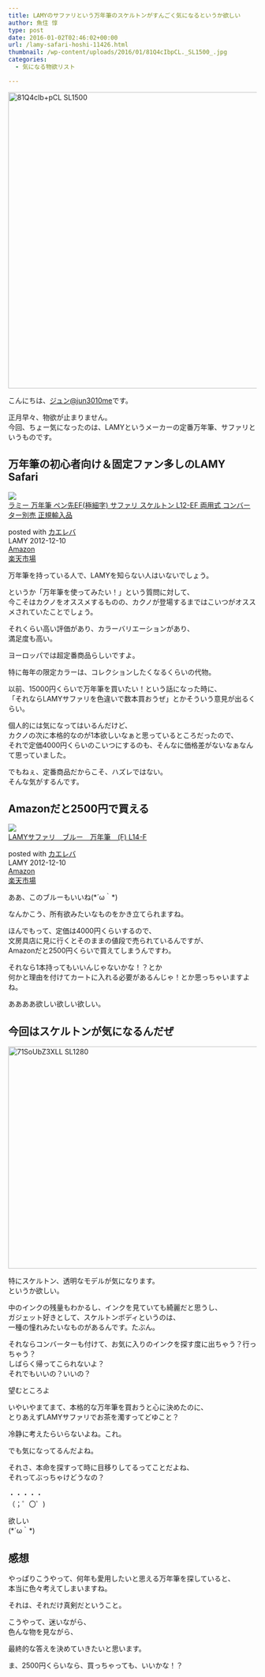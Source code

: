 ```yaml
---
title: LAMYのサファリという万年筆のスケルトンがすんごく気になるというか欲しい
author: 魚住 惇
type: post
date: 2016-01-02T02:46:02+00:00
url: /lamy-safari-hoshi-11426.html
thumbnail: /wp-content/uploads/2016/01/81Q4cIbpCL._SL1500_.jpg
categories:
  - 気になる物欲リスト

---
```

<img decoding="async" loading="lazy" src="/wp-content/uploads/2016/01/81Q4cIbpCL._SL1500_.jpg" alt="81Q4cIb+pCL SL1500" title="81Q4cIb+pCL._SL1500_.jpg" border="0" width="588" height="600" /><!--more-->

こんにちは、[ジュン@jun3010me][1]です。

正月早々、物欲が止まりません。  
今回、ちょー気になったのは、LAMYというメーカーの定番万年筆、サファリというものです。

## 万年筆の初心者向け＆固定ファン多しのLAMY Safari

<div class="kaerebalink-box">
  <div class="kaerebalink-image">
    <a href="http://www.amazon.co.jp/exec/obidos/ASIN/B000UUIZO8/jn050191-22/ref=nosim/" target="_blank" ><img decoding="async" src="http://ecx.images-amazon.com/images/I/419mAN2BO1L._SL160_.jpg" style="border: none;" /></a>
  </div>
  <div class="kaerebalink-info">
    <div class="kaerebalink-name">
      <a href="http://www.amazon.co.jp/exec/obidos/ASIN/B000UUIZO8/jn050191-22/ref=nosim/" target="_blank" >ラミー 万年筆 ペン先EF(極細字) サファリ スケルトン L12-EF 両用式 コンバーター別売 正規輸入品</a></p>
      <div class="kaerebalink-powered-date">
        posted with <a href="http://kaereba.com" rel="nofollow" target="_blank">カエレバ</a>
      </div>
    </div>
    <div class="kaerebalink-detail">
      LAMY 2012-12-10
    </div>
    <div class="kaerebalink-link1">
      <div class="shoplinkamazon">
        <a href="http://www.amazon.co.jp/gp/search?keywords=lamy%20safari&#038;__mk_ja_JP=%83J%83%5E%83J%83i&#038;tag=jn050191-22" target="_blank" >Amazon</a>
      </div>
      <div class="shoplinkrakuten">
        <a href="http://hb.afl.rakuten.co.jp/hgc/13c945af.7f4d37c0.13c945b0.d426235d/?pc=http%3A%2F%2Fsearch.rakuten.co.jp%2Fsearch%2Fmall%2Flamy%2520safari%2F-%2Ff.1-p.1-s.1-sf.0-st.A-v.2%3Fx%3D0%26scid%3Daf_ich_link_urltxt%26m%3Dhttp%3A%2F%2Fm.rakuten.co.jp%2F" target="_blank" >楽天市場</a>
      </div>
    </div>
  </div>
  <div class="booklink-footer" style="clear: left">
  </div>
</div>

万年筆を持っている人で、LAMYを知らない人はいないでしょう。

というか「万年筆を使ってみたい！」という質問に対して、  
今こそはカクノをオススメするものの、カクノが登場するまではこいつがオススメされていたことでしょう。

それくらい高い評価があり、カラーバリエーションがあり、  
満足度も高い。

ヨーロッパでは超定番商品らしいですよ。

特に毎年の限定カラーは、コレクションしたくなるくらいの代物。

以前、15000円くらいで万年筆を買いたい！という話になった時に、  
「それならLAMYサファリを色違いで数本買おうぜ」とかそういう意見が出るくらい。

個人的には気になってはいるんだけど、  
カクノの次に本格的なのが1本欲しいなぁと思っているところだったので、  
それで定価4000円くらいのこいつにするのも、そんなに価格差がないなぁなんて思っていました。

でもねぇ、定番商品だからこそ、ハズレではない。  
そんな気がするんです。

## Amazonだと2500円で買える

<div class="kaerebalink-box">
  <div class="kaerebalink-image">
    <a href="http://www.amazon.co.jp/exec/obidos/ASIN/B001ANLW26/jn050191-22/ref=nosim/" target="_blank" ><img decoding="async" src="http://ecx.images-amazon.com/images/I/41iUO5omPVL._SL160_.jpg" style="border: none;" /></a>
  </div>
  <div class="kaerebalink-info">
    <div class="kaerebalink-name">
      <a href="http://www.amazon.co.jp/exec/obidos/ASIN/B001ANLW26/jn050191-22/ref=nosim/" target="_blank" >LAMYサファリ　ブルー　万年筆　(F) L14-F</a></p>
      <div class="kaerebalink-powered-date">
        posted with <a href="http://kaereba.com" rel="nofollow" target="_blank">カエレバ</a>
      </div>
    </div>
    <div class="kaerebalink-detail">
      LAMY 2012-12-10
    </div>
    <div class="kaerebalink-link1">
      <div class="shoplinkamazon">
        <a href="http://www.amazon.co.jp/gp/search?keywords=lamy%20safari&#038;__mk_ja_JP=%83J%83%5E%83J%83i&#038;tag=jn050191-22" target="_blank" >Amazon</a>
      </div>
      <div class="shoplinkrakuten">
        <a href="http://hb.afl.rakuten.co.jp/hgc/13c945af.7f4d37c0.13c945b0.d426235d/?pc=http%3A%2F%2Fsearch.rakuten.co.jp%2Fsearch%2Fmall%2Flamy%2520safari%2F-%2Ff.1-p.1-s.1-sf.0-st.A-v.2%3Fx%3D0%26scid%3Daf_ich_link_urltxt%26m%3Dhttp%3A%2F%2Fm.rakuten.co.jp%2F" target="_blank" >楽天市場</a>
      </div>
    </div>
  </div>
  <div class="booklink-footer" style="clear: left">
  </div>
</div>

ああ、このブルーもいいね(\*´ω｀\*)

なんかこう、所有欲みたいなものをかき立てられますね。

ほんでもって、定価は4000円くらいするので、  
文房具店に見に行くとそのままの値段で売られているんですが、  
Amazonだと2500円くらいで買えてしまうんですわ。

それなら1本持ってもいいんじゃないかな！？とか  
何かと理由を付けてカートに入れる必要があるんじゃ！とか思っちゃいますよね。

ああああ欲しい欲しい欲しい。

## 今回はスケルトンが気になるんだぜ

<img decoding="async" loading="lazy" src="/wp-content/uploads/2016/01/71SoUbZ3XLL._SL1280_.jpg" alt="71SoUbZ3XLL SL1280" title="71SoUbZ3XLL._SL1280_.jpg" border="0" width="600" height="450" />  
  
特にスケルトン、透明なモデルが気になります。  
というか欲しい。

中のインクの残量もわかるし、インクを見ていても綺麗だと思うし、  
ガジェット好きとして、スケルトンボディというのは、  
一種の憧れみたいなものがあるんです。たぶん。

それならコンバーターも付けて、お気に入りのインクを探す度に出ちゃう？行っちゃう？  
しばらく帰ってこられないよ？  
それでもいいの？いいの？

<span class="ll">望むところよ</span>

いやいやまてまて、本格的な万年筆を買おうと心に決めたのに、  
とりあえずLAMYサファリでお茶を濁すってどゆこと？

冷静に考えたらいらないよね。これ。

でも気になってるんだよね。

それさ、本命を探すって時に目移りしてるってことだよね、  
それってぶっちゃけどうなの？

・・・・・  
（；゜〇゜)

欲しい  
(\*´ω｀\*)

## 感想

やっぱりこうやって、何年も愛用したいと思える万年筆を探していると、  
本当に色々考えてしまいますね。

それは、それだけ真剣だということ。

こうやって、迷いながら、  
色んな物を見ながら、

最終的な答えを決めていきたいと思います。

ま、2500円くらいなら、買っちゃっても、いいかな！？

 [1]: https://twitter.com/jun3010me